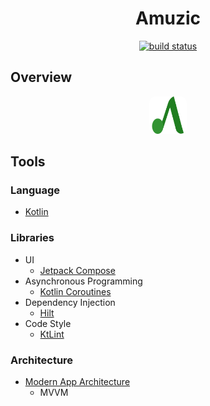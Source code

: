 <h1 align="center">Amuzic</h1>
<p align="center">
<a href="https://github.com/shubertm/Amuzic/actions/workflows/build.yml"> 
<img src="https://github.com/shubertm/Amuzic/actions/workflows/build.yml/badge.svg" alt="build status">
</a>
</p>

## Overview

<p id="app_icon" align="center">
<img
    src="https://github.com/shubertm/Amuzic/blob/main/app/src/main/amuzic.svg"
    width="60" height="60" alt="amuzic icon"
    style="border-radius:10px;"/>
</p>

## Tools
### Language
* [Kotlin](https://kotlinlang.org)
### Libraries
* UI
    * [Jetpack Compose](https://developer.android.com/jetpack/compose)
* Asynchronous Programming
    * [Kotlin Coroutines](https://kotlinlang.org/docs/coroutines-guide.html)
* Dependency Injection
    * [Hilt](https://dagger.dev/hilt/)
* Code Style
    * [KtLint](https://pinterest.github.io/ktlint)
### Architecture
* [Modern App Architecture](https://developer.android.com/topic/architecture)
  - MVVM
